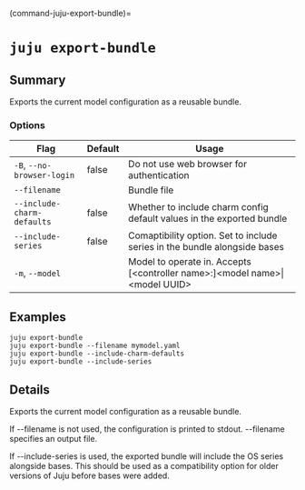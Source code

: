 (command-juju-export-bundle)=
# `juju export-bundle`

## Summary
Exports the current model configuration as a reusable bundle.

### Options
| Flag | Default | Usage |
| --- | --- | --- |
| `-B`, `--no-browser-login` | false | Do not use web browser for authentication |
| `--filename` |  | Bundle file |
| `--include-charm-defaults` | false | Whether to include charm config default values in the exported bundle |
| `--include-series` | false | Comaptibility option. Set to include series in the bundle alongside bases |
| `-m`, `--model` |  | Model to operate in. Accepts [&lt;controller name&gt;:]&lt;model name&gt;&#x7c;&lt;model UUID&gt; |

## Examples

    juju export-bundle
    juju export-bundle --filename mymodel.yaml
    juju export-bundle --include-charm-defaults
    juju export-bundle --include-series


## Details

Exports the current model configuration as a reusable bundle.

If --filename is not used, the configuration is printed to stdout.
 --filename specifies an output file.

If --include-series is used, the exported bundle will include the OS series
 alongside bases. This should be used as a compatibility option for older
 versions of Juju before bases were added.